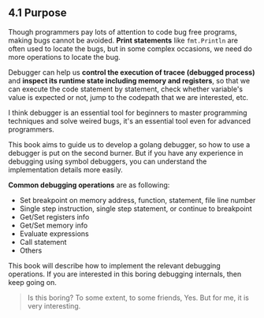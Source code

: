 ## 4.1 Purpose

Though programmers pay lots of attention to code bug free programs, making bugs cannot be avoided. **Print statements** like `fmt.Println` are often used to locate the bugs, but in some complex occasions, we need do more operations to locate the bug. 

Debugger can help us **control the execution of tracee (debugged process)** and **inspect its runtime state including memory and registers**, so that we can execute the code statement by statement, check whether variable's value is expected or not, jump to the codepath that we are interested, etc.

I think debugger is an essential tool for beginners to master programming techniques and solve weired bugs, it's an essential tool even for advanced programmers.

This book aims to guide us to develop a golang debugger, so how to use a debugger is put on the second burner. But if you have any experience in debugging using symbol debuggers, you can understand the implementation details more easily. 

**Common debugging operations** are as following:

- Set breakpoint on memory address, function, statement, file line number
- Single step instruction, single step statement, or continue to breakpoint
- Get/Set registers info
- Get/Set memory info
- Evaluate expressions
- Call statement
- Others

This book will describe how to implement the relevant debugging operations. If you are interested in this boring debugging internals, then keep going on.

> Is this boring? To some extent, to some friends, Yes. But for me, it is very interesting.

 

